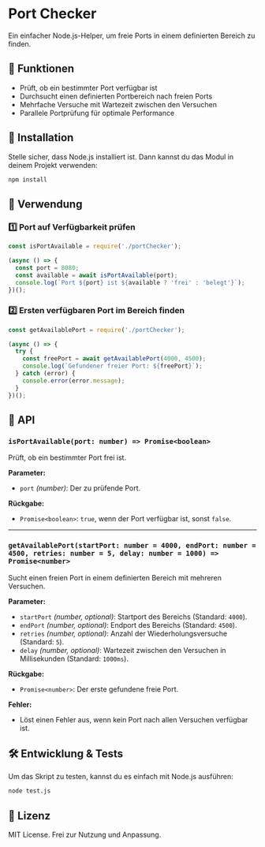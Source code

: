 # Port Checker

Ein einfacher Node.js-Helper, um freie Ports in einem definierten Bereich zu finden.

## 📌 Funktionen

- Prüft, ob ein bestimmter Port verfügbar ist
- Durchsucht einen definierten Portbereich nach freien Ports
- Mehrfache Versuche mit Wartezeit zwischen den Versuchen
- Parallele Portprüfung für optimale Performance

## 🚀 Installation

Stelle sicher, dass Node.js installiert ist. Dann kannst du das Modul in deinem Projekt verwenden:

```sh
npm install
```

## 📖 Verwendung

### 1️⃣ Port auf Verfügbarkeit prüfen

```javascript
const isPortAvailable = require('./portChecker');

(async () => {
  const port = 8080;
  const available = await isPortAvailable(port);
  console.log(`Port ${port} ist ${available ? 'frei' : 'belegt'}`);
})();
```

### 2️⃣ Ersten verfügbaren Port im Bereich finden

```javascript
const getAvailablePort = require('./portChecker');

(async () => {
  try {
    const freePort = await getAvailablePort(4000, 4500);
    console.log(`Gefundener freier Port: ${freePort}`);
  } catch (error) {
    console.error(error.message);
  }
})();
```

## 🔧 API

### `isPortAvailable(port: number) => Promise<boolean>`

Prüft, ob ein bestimmter Port frei ist.

**Parameter:**
- `port` *(number)*: Der zu prüfende Port.

**Rückgabe:**
- `Promise<boolean>`: `true`, wenn der Port verfügbar ist, sonst `false`.

---

### `getAvailablePort(startPort: number = 4000, endPort: number = 4500, retries: number = 5, delay: number = 1000) => Promise<number>`

Sucht einen freien Port in einem definierten Bereich mit mehreren Versuchen.

**Parameter:**
- `startPort` *(number, optional)*: Startport des Bereichs (Standard: `4000`).
- `endPort` *(number, optional)*: Endport des Bereichs (Standard: `4500`).
- `retries` *(number, optional)*: Anzahl der Wiederholungsversuche (Standard: `5`).
- `delay` *(number, optional)*: Wartezeit zwischen den Versuchen in Millisekunden (Standard: `1000ms`).

**Rückgabe:**
- `Promise<number>`: Der erste gefundene freie Port.

**Fehler:**
- Löst einen Fehler aus, wenn kein Port nach allen Versuchen verfügbar ist.

## 🛠️ Entwicklung & Tests

Um das Skript zu testen, kannst du es einfach mit Node.js ausführen:

```sh
node test.js
```

## 📜 Lizenz

MIT License. Frei zur Nutzung und Anpassung.

